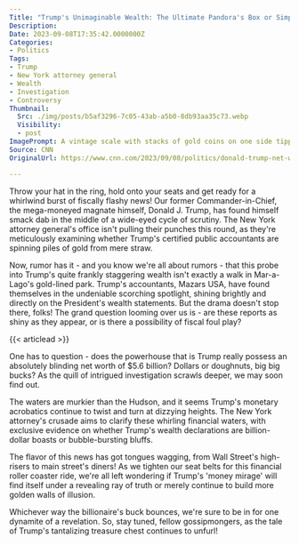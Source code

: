 ```yaml
---
Title: "Trump's Unimaginable Wealth: The Ultimate Pandora's Box or Simply a Billionaire's Bluff?"
Description: 
Date: 2023-09-08T17:35:42.0000000Z
Categories:
- Politics
Tags:
- Trump
- New York attorney general
- Wealth
- Investigation
- Controversy
Thumbnail:
  Src: ./img/posts/b5af3296-7c05-43ab-a5b0-8db93aa35c73.webp
  Visibility:
  - post
ImagePrompt: A vintage scale with stacks of gold coins on one side tipped significantly lower than a feather on the other side, signifying the heavy importance of weighing Trump's alleged wealth. Trump's iconic silhouette looms in the background, with a question mark superimposed on it - invoking curiosity and mystery surrounding the story.
Source: CNN
OriginalUrl: https://www.cnn.com/2023/09/08/politics/donald-trump-net-work-new-york-attorney-general/index.html

---
```

Throw your hat in the ring, hold onto your seats and get ready for a whirlwind burst of fiscally flashy news! Our former Commander-in-Chief, the mega-moneyed magnate himself, Donald J. Trump, has found himself smack dab in the middle of a wide-eyed cycle of scrutiny. The New York attorney general's office isn't pulling their punches this round, as they're meticulously examining whether Trump's certified public accountants are spinning piles of gold from mere straw.

Now, rumor has it - and you know we're all about rumors - that this probe into Trump's quite frankly staggering wealth isn't exactly a walk in Mar-a-Lago's gold-lined park. Trump's accountants, Mazars USA, have found themselves in the undeniable scorching spotlight, shining brightly and directly on the President's wealth statements. But the drama doesn't stop there, folks! The grand question looming over us is - are these reports as shiny as they appear, or is there a possibility of fiscal foul play? 

{{< articlead >}}

One has to question - does the powerhouse that is Trump really possess an absolutely blinding net worth of $5.6 billion? Dollars or doughnuts, big big bucks? As the quill of intrigued investigation scrawls deeper, we may soon find out. 

The waters are murkier than the Hudson, and it seems Trump's monetary acrobatics continue to twist and turn at dizzying heights. The New York attorney's crusade aims to clarify these whirling financial waters, with exclusive evidence on whether Trump's wealth declarations are billion-dollar boasts or bubble-bursting bluffs.

The flavor of this news has got tongues wagging, from Wall Street's high-risers to main street's diners! As we tighten our seat belts for this financial roller coaster ride, we're all left wondering if Trump's 'money mirage' will find itself under a revealing ray of truth or merely continue to build more golden walls of illusion. 

Whichever way the billionaire's buck bounces, we're sure to be in for one dynamite of a revelation. So, stay tuned, fellow gossipmongers, as the tale of Trump's tantalizing treasure chest continues to unfurl!